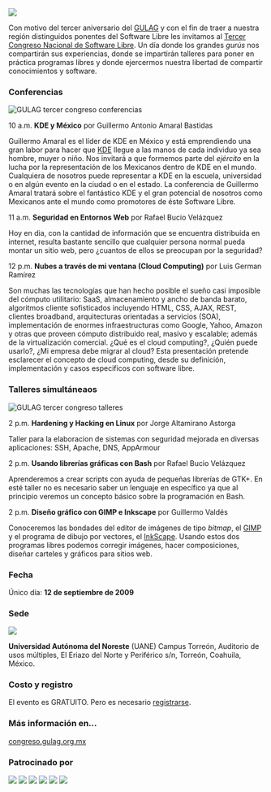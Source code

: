 
<a href="gulag-tercer-congreso/poster-congreso-gulag-2009-800x1036.jpg"><img class="img-responsive" src="gulag-tercer-congreso/poster-congreso-gulag-2009-small.jpg"></a>

Con motivo del tercer aniversario del [GULAG](http://www.gulag.org.mx/) y con el fin de traer a nuestra región distinguidos ponentes del Software Libre les invitamos al [Tercer Congreso Nacional de Software Libre](http://congreso.gulag.org.mx/). Un día donde los grandes _gurús_ nos compartirán sus experiencias, donde se impartirán talleres para poner en práctica programas libres y donde ejercermos nuestra libertad de compartir conocimientos y software.

### Conferencias

<img class="img-responsive" src="gulag-tercer-congreso/conferencias.png" alt="GULAG tercer congreso conferencias">

10 a.m. **KDE y México** por Guillermo Antonio Amaral Bastidas

Guillermo Amaral es el líder de KDE en México y está emprendiendo una gran labor para hacer que [KDE](http://www.kde.org/) llegue a las manos de cada individuo ya sea hombre, muyer o niño. Nos invitará a que formemos parte del _ejército_ en la lucha por la representación de los Mexicanos dentro de KDE en el mundo. Cualquiera de nosotros puede representar a KDE en la escuela, universidad o en algún evento en la ciudad o en el estado. La conferencia de Guillermo Amaral tratará sobre el fantástico KDE y el gran potencial de nosotros como Mexicanos ante el mundo como promotores de éste Software Libre.

11 a.m. **Seguridad en Entornos Web** por Rafael Bucio Velázquez

Hoy en dia, con la cantidad de información que se encuentra distribuida en internet, resulta bastante sencillo que cualquier persona normal pueda montar un sitio web, pero ¿cuantos de ellos se preocupan por la seguridad?

12 p.m. **Nubes a través de mi ventana (Cloud Computing)** por Luis German Ramírez

Son muchas las tecnologías que han hecho posible el sueño casi imposible del cómputo utilitario: SaaS, almacenamiento y ancho de banda barato, algoritmos cliente sofisticados incluyendo HTML, CSS, AJAX, REST, clientes broadband, arquitecturas orientadas a servicios (SOA), implementación de enormes infraestructuras como Google, Yahoo, Amazon y otras que proveen cómputo distribuido real, masivo y escalable; además de la virtualización comercial. ¿Qué es el cloud computing?, ¿Quién puede usarlo?, ¿Mi empresa debe migrar al cloud? Esta presentación pretende esclarecer el concepto de cloud computing, desde su definición, implementación y casos especificos con software libre.

### Talleres simultáneaos

<img class="img-responsive" src="gulag-tercer-congreso/talleres.png" alt="GULAG tercer congreso talleres">

2 p.m. **Hardening y Hacking en Linux** por Jorge Altamirano Astorga

Taller para la elaboracion de sistemas con seguridad mejorada en diversas aplicaciones: SSH, Apache, DNS, AppArmour

2 p.m. **Usando librerías gráficas con Bash** por Rafael Bucio Velázquez

Aprenderemos a crear scripts con ayuda de pequeñas librerías de GTK+. En esté taller no es necesario saber un lenguaje en específico ya que al principio veremos un concepto básico sobre la programación en Bash.

2 p.m. **Diseño gráfico con GIMP e Inkscape** por Guillermo Valdés

Conoceremos las bondades del editor de imágenes de tipo _bitmap_, el [GIMP](http://www.gimp.org/) y el programa de dibujo por vectores, el [InkScape](http://www.inkscape.org/). Usando estos dos programas libres podemos corregir imágenes, hacer composiciones, diseñar carteles y gráficos para sitios web.

### Fecha

Único día: **12 de septiembre de 2009**

### Sede

<a href="http://www.uane.edu.mx/"><img class="img-responsive" src="gulag-tercer-congreso/uane.png"></a>

**Universidad Autónoma del Noreste** (UANE) Campus Torreón, Auditorio de usos múltiples, El Eriazo del Norte y Periférico s/n, Torreón, Coahuila, México.

### Costo y registro

El evento es GRATUITO. Pero es necesario [registrarse](http://congreso.gulag.org.mx/registro/registro.php).

### Más información en...

[congreso.gulag.org.mx](http://congreso.gulag.org.mx/)

### Patrocinado por

<a href="http://www.ual.mx/"><img class="img-responsive" src="gulag-tercer-congreso/ual.png"></a>
<a href="http://www.utt.edu.mx/"><img class="img-responsive" src="gulag-tercer-congreso/utt.png"></a>
<a href="http://www.microsip.com/"><img class="img-responsive" src="gulag-tercer-congreso/microsip.png"></a>
<a href="http://www.innovatic.org.mx/"><img class="img-responsive" src="gulag-tercer-congreso/innovatic.png"></a>
<a href="http://www.niit-laguna.com/"><img class="img-responsive" src="gulag-tercer-congreso/niit.png"></a>
<a href="http://www.nemosintesis.com/"><img class="img-responsive" src="gulag-tercer-congreso/nemosintesis.png"></a>
